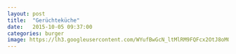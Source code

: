 ```yaml
---
layout: post
title:  "Gerüchteküche"
date:   2015-10-05 09:37:00
categories: burger
image: https://lh3.googleusercontent.com/WYufBwGcN_ltMlRM9FQFcx2OtJ8oMOHC4SochLR5IcLQwDVg3fJm93WPhY1lQxJWIhO_byweRdUiUm9OEsoqHVO2EwUJz1d-ERvg-vsnKFqJdXOA5WeLFcT8MmcoqWojt5QPZweq19V_EgT5yUAqF_dH2A8r3eDKbfJjfn3Qtc1wCaoqf4Io0wZqwMZXbROFGFJwmNU4dg-RR0iNjePwV8myKXKk6QC4unhoiHWgDNV_CTrq7vMEaHmJQYWrFktIpFcoH3Lt6y2lF6_K_FssIS7SlTHAkfwN0BZhUCcaVDBUaaOIAka7fUAfqyrRL34GklInBZ8ZgQxg5rliJ84tCtC1l_MhD_FE3fbsVNt6w3T_2p5twbhBBfEcgqdEWxo5iSFIMYm68I7hrq79UmJ3a9zdocoDvBU5dsCm60_GwublU1itsPtNN9wzqyzwQzqW8RrKTFMW15VYs-YbZ7N8owcH2Za57yr1wcTK7al7b8d9jbTgbiUgTmN2FRHecfGDikCE_Q-4wclPxjEd-xlo8uyV2r-eeAKcRxnMSNs=w1219-h914-no
---
```

